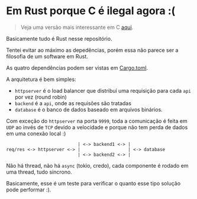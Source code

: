 # Em Rust porque C é ilegal agora :(

> Veja uma versão mais interessante em C [aqui](https://github.com/felipemarkson/rinha-backend-q1-2024).

Basicamente tudo é Rust nesse repositório.

Tentei evitar ao máximo as depedências, porém essa não parece ser a filosofia de um software em Rust.

As quatro dependências podem ser vistas em [Cargo.toml](Cargo.toml).

A arquitetura é bem simples:

- `httpserver` é o load balancer que distribuí uma requisição para cada `api` por vez (round robin)
- `backend` é a `api`, onde as requisões são tratadas
- `database` é o banco de dados baseado em arquivos binários.

Com exceção do `httpserver` na porta `9999`, toda a comunicação é feita em `UDP` ao invés de `TCP` devido a velocidade e porque não tem perda de dados em uma conexão local :)

```
                           | <-> backend1 <-> |
req/res <-> httpserver <-> |                  | <-> database
                           | <-> backend2 <-> |
```

Não há thread, não há `async` (tokio, credo), cada componente é rodado em uma thread, tudo síncrono.

Basicamente, esse é um teste para verificar o quanto esse tipo solução pode performar :).


